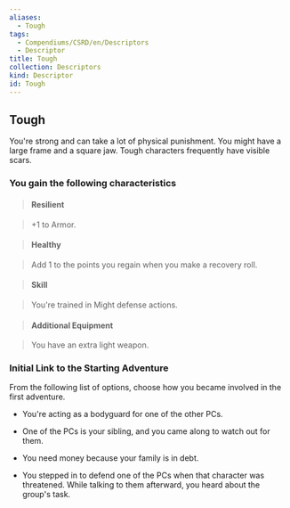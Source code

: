 ```yaml
---
aliases:
  - Tough
tags:
  - Compendiums/CSRD/en/Descriptors
  - Descriptor
title: Tough
collection: Descriptors
kind: Descriptor
id: Tough
---
```

## Tough    
You're strong and can take a lot of physical punishment. You might have a large frame and a square jaw. Tough characters frequently have visible scars.  
### You gain the following characteristics    
> #### Resilient  
> +1 to Armor.    
  
> #### Healthy  
> Add 1 to the points you regain when you make a recovery roll.    
  
> #### Skill  
> You're trained in Might defense actions.    
  
> #### Additional Equipment  
> You have an extra light weapon.    
  
### Initial Link to the Starting Adventure    
From the following list of options, choose how you became involved in the first adventure.    
- You're acting as a bodyguard for one of the other PCs.    
- One of the PCs is your sibling, and you came along to watch out for them.    
- You need money because your family is in debt.    
- You stepped in to defend one of the PCs when that character was threatened. While talking to them afterward, you heard about the group's task.  
